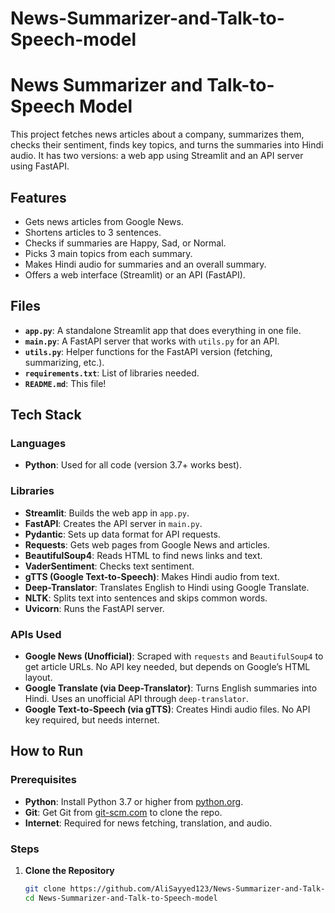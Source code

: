 ﻿# News-Summarizer-and-Talk-to-Speech-model
# News Summarizer and Talk-to-Speech Model

This project fetches news articles about a company, summarizes them, checks their sentiment, finds key topics, and turns the summaries into Hindi audio. It has two versions: a web app using Streamlit and an API server using FastAPI.

## Features
- Gets news articles from Google News.
- Shortens articles to 3 sentences.
- Checks if summaries are Happy, Sad, or Normal.
- Picks 3 main topics from each summary.
- Makes Hindi audio for summaries and an overall summary.
- Offers a web interface (Streamlit) or an API (FastAPI).

## Files
- **`app.py`**: A standalone Streamlit app that does everything in one file.
- **`main.py`**: A FastAPI server that works with `utils.py` for an API.
- **`utils.py`**: Helper functions for the FastAPI version (fetching, summarizing, etc.).
- **`requirements.txt`**: List of libraries needed.
- **`README.md`**: This file!

## Tech Stack
### Languages
- **Python**: Used for all code (version 3.7+ works best).

### Libraries
- **Streamlit**: Builds the web app in `app.py`.
- **FastAPI**: Creates the API server in `main.py`.
- **Pydantic**: Sets up data format for API requests.
- **Requests**: Gets web pages from Google News and articles.
- **BeautifulSoup4**: Reads HTML to find news links and text.
- **VaderSentiment**: Checks text sentiment.
- **gTTS (Google Text-to-Speech)**: Makes Hindi audio from text.
- **Deep-Translator**: Translates English to Hindi using Google Translate.
- **NLTK**: Splits text into sentences and skips common words.
- **Uvicorn**: Runs the FastAPI server.

### APIs Used
- **Google News (Unofficial)**: Scraped with `requests` and `BeautifulSoup4` to get article URLs. No API key needed, but depends on Google’s HTML layout.
- **Google Translate (via Deep-Translator)**: Turns English summaries into Hindi. Uses an unofficial API through `deep-translator`.
- **Google Text-to-Speech (via gTTS)**: Creates Hindi audio files. No API key required, but needs internet.

## How to Run
### Prerequisites
- **Python**: Install Python 3.7 or higher from [python.org](https://www.python.org/).
- **Git**: Get Git from [git-scm.com](https://git-scm.com/) to clone the repo.
- **Internet**: Required for news fetching, translation, and audio.

### Steps
1. **Clone the Repository**
   ```bash
   git clone https://github.com/AliSayyed123/News-Summarizer-and-Talk-to-Speech-model.git
   cd News-Summarizer-and-Talk-to-Speech-model
